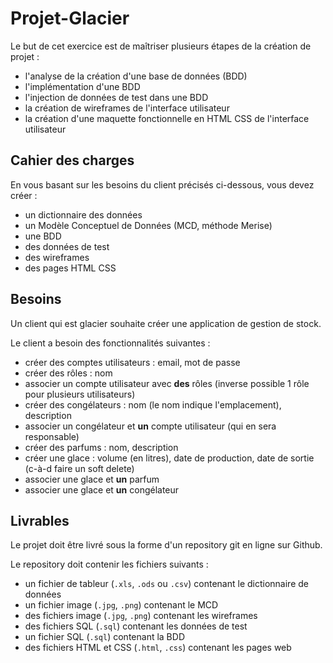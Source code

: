 # Projet-Glacier

Le but de cet exercice est de maîtriser plusieurs étapes de la création de projet :

- l'analyse de la création d'une base de données (BDD)
- l'implémentation d'une BDD
- l'injection de données de test dans une BDD
- la création de wireframes de l'interface utilisateur
- la création d'une maquette fonctionnelle en HTML CSS de l'interface utilisateur

## Cahier des charges

En vous basant sur les besoins du client précisés ci-dessous, vous devez créer :

- un dictionnaire des données
- un Modèle Conceptuel de Données (MCD, méthode Merise)
- une BDD
- des données de test
- des wireframes
- des pages HTML CSS

## Besoins

Un client qui est glacier souhaite créer une application de gestion de stock.

Le client a besoin des fonctionnalités suivantes :

- créer des comptes utilisateurs : email, mot de passe
- créer des rôles : nom
- associer un compte utilisateur avec **des** rôles (inverse possible 1 rôle pour plusieurs utilisateurs)
- créer des congélateurs : nom (le nom indique l'emplacement), description
- associer un congélateur et **un** compte utilisateur (qui en sera responsable)
- créer des parfums : nom, description
- créer une glace : volume (en litres), date de production, date de sortie (c-à-d faire un soft delete)
- associer une glace et **un** parfum
- associer une glace et **un** congélateur

## Livrables

Le projet doit être livré sous la forme d'un repository git en ligne sur Github.

Le repository doit contenir les fichiers suivants :

- un fichier de tableur (`.xls`, `.ods` ou `.csv`) contenant le dictionnaire de données
- un fichier image (`.jpg`, `.png`) contenant le MCD
- des fichiers image (`.jpg`, `.png`) contenant les wireframes
- des fichiers SQL (`.sql`) contenant les données de test
- un fichier SQL (`.sql`) contenant la BDD
- des fichiers HTML et CSS (`.html`, `.css`) contenant les pages web
